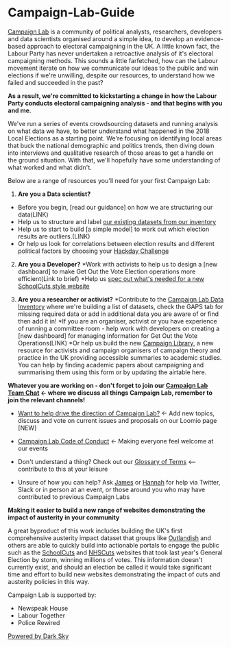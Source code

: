 # Campaign-Lab-Guide

[Campaign Lab](https://www.campaignlab.london/) is a community of political analysts, researchers, developers and data scientists organised around a simple idea, to develop an evidence-based approach to electoral campaigning in the UK. A little known fact, the Labour Party has never undertaken a retroactive analysis of it's electoral campaigning methods. This sounds a little farfetched, how can the Labour movement iterate on how we communicate our ideas to the public and win elections if we're unwilling, despite our resources, to understand how we failed and succeeded in the past?

**As a result, we're committed to kickstarting a change in how the Labour Party conducts electoral campaigning analysis - and that begins with you and me.**

We've run a series of events crowdsourcing datasets and running analysis on what data we have, to better understand what happened in the 2018 Local Elections as a starting point. We're focusing on identifying local areas that buck the national demographic and politics trends, then diving down into interviews and qualitative research of those areas to get a handle on the ground situation. With that, we'll hopefully have some understanding of what worked and what didn't.

Below are a range of resources you'll need for your first Campaign Lab:

1. **Are you a Data scientist?** 
 * Before you begin, [read our guidance] on how we are structuring our data(LINK)
 * Help us to structure and label [our existing datasets from our inventory](https://docs.google.com/spreadsheets/d/1s5zWhdXi0-YBUMkK2Le3cfENBsfc29vOnFhnfn8N6dU/edit#gid=0)
 * Help us to start to build [a simple model] to work out which election results are outliers.(LINK)
 * Or help us look for correlations between election results and different political factors by choosing your [Hackday Challenge](https://github.com/CampaignLab/data-pipeline/issues)

2. **Are you a Developer?** 
*Work with activists to help us to design a [new dashboard] to make Get Out the Vote Election operations more efficient(Link to brief)
*Help us [spec out what's needed for a new SchoolCuts style website](https://github.com/CampaignLab/data-pipeline/issues/24)

3. **Are you a researcher or activist?**
*Contribute to the [Campaign Lab Data Inventory](https://docs.google.com/spreadsheets/d/1s5zWhdXi0-YBUMkK2Le3cfENBsfc29vOnFhnfn8N6dU/edit#gid=0) where we're building a list of datasets, check the GAPS tab for missing required data or add in additional data you are aware of or find then add it in!
*If you are an organiser, activist or you have experience of running a committee room - help work with developers on creating a [new dashboard] for managing information for Get Out the Vote Operations(LINK)
*Or help us build the new [Campaign Library](https://airtable.com/invite/l?inviteId=invGG3yYWHtSnWFda&inviteToken=6a5af86c02deb40429f1dcda1b4416c1a7c30f4e1f97ffaa8b2219c2cd169a9a), a new resource for activists and campaign organisers of campaign theory and practice in the UK providing accessible summaries to academic studies. You can help by finding academic papers about campaigning and summarising them using this form or by updating the airtable here. 

**Whatever you are working on - don't forget to join our [Campaign Lab Team Chat](https://campaignlabhq.slack.com/) <- where we discuss all things Campaign Lab, remember to join the relevant channels!**

* [Want to help drive the direction of Campaign Lab?](https://www.loomio.org/join/group/63hVRLxngXfC8vvqFFGFuHod/) <- Add new topics, discuss and vote on current issues and proposals on our Loomio page [NEW]

* [Campaign Lab Code of Conduct](https://github.com/CampaignLab/Campaign-Lab-Guide/blob/master/CL%20Code%20of%20Conduct.md) <- Making everyone feel welcome at our events

* Don't understand a thing? Check out our [Glossary of Terms](https://docs.google.com/document/d/1_7S-3v-HHpjbyR0sG-MXrWfXcQdrXaU0bSHhnpYACAU/edit?usp=sharing) <-- contribute to this at your leisure

* Unsure of how you can help? Ask [James](twitter.com/jamesforthemany) or [Hannah](twitter.com/hannah_o_rourke) for help via Twitter, Slack or in person at an event, or those around you who may have contributed to previous Campaign Labs


**Making it easier to build a new range of websites demonstrating the impact of austerity in your community**

A great byproduct of this work includes building the UK's first comprehensive austerity impact dataset that groups like [Outlandish](https://outlandish.com/) and others are able to quickly build into actionable portals to engage the public such as the [SchoolCuts](https://schoolcuts.org.uk/#!/) and [NHSCuts](http://nhscuts.org.uk/) websites that took last year's General Election by storm, winning millions of votes. This information doesn't currently exist, and should an election be called it would take significant time and effort to build new websites demonstrating the impact of cuts and austerity policies in this way.

Campaign Lab is supported by:

* Newspeak House 
* Labour Together
* Police Rewired

[Powered by Dark Sky](https://darksky.net/forecast/40.7127,-74.0059/us12/en)

